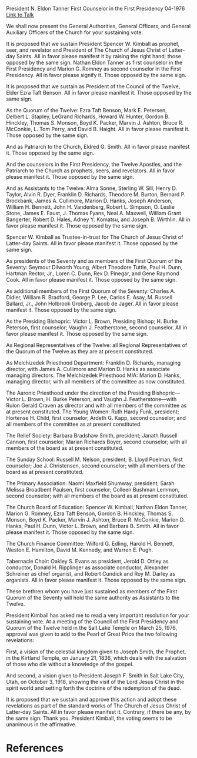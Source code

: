 President N. Eldon Tanner
First Counselor in the First Presidency
04-1976
[Link to Talk](https://www.churchofjesuschrist.org/study/general-conference/1976/04/the-sustaining-of-church-officers?lang=eng)

We shall now present the General Authorities, General Officers, and General Auxiliary Officers of the Church for your sustaining vote.

It is proposed that we sustain President Spencer W. Kimball as prophet, seer, and revelator and President of The Church of Jesus Christ of Latter-day Saints. All in favor please manifest it by raising the right hand; those opposed by the same sign. Nathan Eldon Tanner as first counselor in the First Presidency and Marion G. Romney as second counselor in the First Presidency. All in favor please signify it. Those opposed by the same sign.

It is proposed that we sustain as President of the Council of the Twelve, Elder Ezra Taft Benson. All in favor please manifest it. Those opposed by the same sign.

As the Quorum of the Twelve: Ezra Taft Benson, Mark E. Petersen, Delbert L. Stapley, LeGrand Richards, Howard W. Hunter, Gordon B. Hinckley, Thomas S. Monson, Boyd K. Packer, Marvin J. Ashton, Bruce R. McConkie, L. Tom Perry, and David B. Haight. All in favor please manifest it. Those opposed by the same sign.

And as Patriarch to the Church, Eldred G. Smith. All in favor please manifest it. Those opposed by the same sign.

And the counselors in the First Presidency, the Twelve Apostles, and the Patriarch to the Church as prophets, seers, and revelators. All in favor please manifest it. Those opposed by the same sign.

And as Assistants to the Twelve: Alma Sonne, Sterling W. Sill, Henry D. Taylor, Alvin R. Dyer, Franklin D. Richards, Theodore M. Burton, Bernard P. Brockbank, James A. Cullimore, Marion D. Hanks, Joseph Anderson, William H. Bennett, John H. Vandenberg, Robert L. Simpson, O. Leslie Stone, James E. Faust, J. Thomas Fyans, Neal A. Maxwell, William Grant Bangerter, Robert D. Hales, Adney Y. Komatsu, and Joseph B. Wirthlin. All in favor please manifest it. Those opposed by the same sign.

Spencer W. Kimball as Trustee-in-trust for The Church of Jesus Christ of Latter-day Saints. All in favor please manifest it. Those opposed by the same sign.

As presidents of the Seventy and as members of the First Quorum of the Seventy: Seymour Dilworth Young, Albert Theodore Tuttle, Paul H. Dunn, Hartman Rector, Jr., Loren C. Dunn, Rex D. Pinegar, and Gene Raymond Cook. All in favor please manifest it. Those opposed by the same sign.

As additional members of the First Quorum of the Seventy: Charles A. Didier, William R. Bradford, George P. Lee, Carlos E. Asay, M. Russell Ballard, Jr., John Holbrook Groberg, Jacob de Jager. All in favor please manifest it. Those opposed by the same sign.



As the Presiding Bishopric: Victor L. Brown, Presiding Bishop; H. Burke Peterson, first counselor; Vaughn J. Featherstone, second counselor. All in favor please manifest it. Those opposed by the same sign.

As Regional Representatives of the Twelve: all Regional Representatives of the Quorum of the Twelve as they are at present constituted.

As Melchizedek Priesthood Department: Franklin D. Richards, managing director, with James A. Cullimore and Marion D. Hanks as associate managing directors. The Melchizedek Priesthood MIA: Marion D. Hanks, managing director, with all members of the committee as now constituted.

The Aaronic Priesthood under the direction of the Presiding Bishopric—Victor L. Brown, H. Burke Peterson, and Vaughn J. Featherstone—with Rulon Gerald Craven as director and with all members of the committee as at present constituted. The Young Women: Ruth Hardy Funk, president; Hortense H. Child, first counselor; Ardeth G. Kapp, second counselor; and all members of the committee as at present constituted.

The Relief Society: Barbara Bradshaw Smith, president; Janath Russell Cannon, first counselor; Marian Richards Boyer, second counselor; with all members of the board as at present constituted.

The Sunday School: Russell M. Nelson, president; B. Lloyd Poelman, first counselor; Joe J. Christensen, second counselor; with all members of the board as at present constituted.

The Primary Association: Naomi Maxfield Shumway, president; Sarah Melissa Broadbent Paulsen, first counselor; Colleen Bushman Lemmon, second counselor; with all members of the board as at present constituted.

The Church Board of Education: Spencer W. Kimball, Nathan Eldon Tanner, Marion G. Romney, Ezra Taft Benson, Gordon B. Hinckley, Thomas S. Monson, Boyd K. Packer, Marvin J. Ashton, Bruce R. McConkie, Marion D. Hanks, Paul H. Dunn, Victor L. Brown, and Barbara B. Smith. All in favor please manifest it. Those opposed by the same sign.

The Church Finance Committee: Wilford G. Edling, Harold H. Bennett, Weston E. Hamilton, David M. Kennedy, and Warren E. Pugh.

Tabernacle Choir: Oakley S. Evans as president, Jerold D. Ottley as conductor, Donald H. Ripplinger as associate conductor, Alexander Schreiner as chief organist, and Robert Cundick and Roy M. Darley as organists. All in favor please manifest it. Those opposed by the same sign.

These brethren whom you have just sustained as members of the First Quorum of the Seventy will hold the same authority as Assistants to the Twelve.

President Kimball has asked me to read a very important resolution for your sustaining vote. At a meeting of the Council of the First Presidency and Quorum of the Twelve held in the Salt Lake Temple on March 25, 1976, approval was given to add to the Pearl of Great Price the two following revelations:

First, a vision of the celestial kingdom given to Joseph Smith, the Prophet, in the Kirtland Temple, on January 21, 1836, which deals with the salvation of those who die without a knowledge of the gospel.

And second, a vision given to President Joseph F. Smith in Salt Lake City, Utah, on October 3, 1918, showing the visit of the Lord Jesus Christ in the spirit world and setting forth the doctrine of the redemption of the dead.

It is proposed that we sustain and approve this action and adopt these revelations as part of the standard works of The Church of Jesus Christ of Latter-day Saints. All in favor please manifest it. Contrary, if there be any, by the same sign. Thank you. President Kimball, the voting seems to be unanimous in the affirmative.

# References
